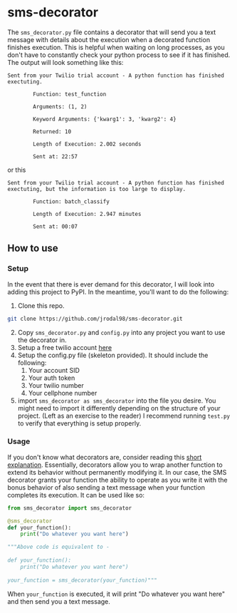 # sms-decorator

The `sms_decorator.py` file contains a decorator that will send you a text message with details about the execution when a decorated function finishes execution.  This is helpful when waiting on long processes, as you don't have to constantly check your python process to see if it has finished.  The output will look something like this:

    Sent from your Twilio trial account - A python function has finished exectuting.

            Function: test_function

            Arguments: (1, 2)

            Keyword Arguments: {'kwarg1': 3, 'kwarg2': 4}

            Returned: 10

            Length of Execution: 2.002 seconds

            Sent at: 22:57

or this

    Sent from your Twilio trial account - A python function has finished exectuting, but the information is too large to display.

            Function: batch_classify

            Length of Execution: 2.947 minutes

            Sent at: 00:07

## How to use

### Setup
In the event that there is ever demand for this decorator, I will look into adding this project to PyPI.  In the meantime, you'll want to do the following:

1) Clone this repo.
```bash
git clone https://github.com/jrodal98/sms-decorator.git
```
2) Copy `sms_decorator.py` and `config.py` into any project you want to use the decorator in.
3) Setup a free twilio account [here](https://www.twilio.com/)
4) Setup the config.py file (skeleton provided).  It should include the following:
    1) Your account SID
    2) Your auth token
    3) Your twilio number
    4) Your cellphone number
5) import `sms_decorator as sms_decorator` into the file you desire.  You might need to import it differently depending on the structure of your project. (Left as an exercise to the reader)
I recommend running `test.py` to verify that everything is setup properly.

### Usage
If you don't know what decorators are, consider reading this [short explanation](https://www.geeksforgeeks.org/decorators-in-python/).  Essentially, decorators allow you to wrap another function to extend its behavior without permanently modifying it.  In our case, the SMS decorator grants your function the ability to operate as you write it with the bonus behavior of also sending a text message when your function completes its execution.  It can be used like so:

```python
from sms_decorator import sms_decorator

@sms_decorator
def your_function():
    print("Do whatever you want here")

"""Above code is equivalent to - 
  
def your_function():
    print("Do whatever you want here")
      
your_function = sms_decorator(your_function)"""
```

When `your_function` is executed, it will print "Do whatever you want here" and then send you a text message.